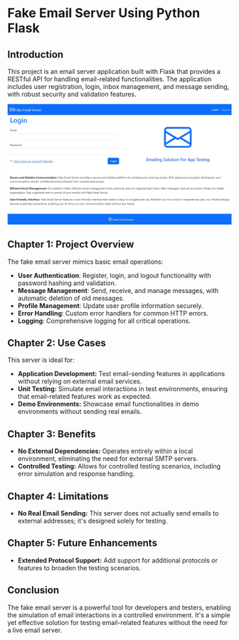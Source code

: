 # Fake Email Server Using Python Flask

## Introduction
This project is an email server application built with Flask that provides a RESTful API for handling email-related functionalities. The application includes user registration, login, inbox management, and message sending, with robust security and validation features.

![Fake Email Server](app.jpeg)

## Chapter 1: Project Overview
The fake email server mimics basic email operations:
- **User Authentication**: Register, login, and logout functionality with password hashing and validation.
- **Message Management**: Send, receive, and manage messages, with automatic deletion of old messages.
- **Profile Management**: Update user profile information securely.
- **Error Handling**: Custom error handlers for common HTTP errors.
- **Logging**: Comprehensive logging for all critical operations.

## Chapter 2: Use Cases
This server is ideal for:
- **Application Development:** Test email-sending features in applications without relying on external email services.
- **Unit Testing:** Simulate email interactions in test environments, ensuring that email-related features work as expected.
- **Demo Environments:** Showcase email functionalities in demo environments without sending real emails.

## Chapter 3: Benefits
- **No External Dependencies:** Operates entirely within a local environment, eliminating the need for external SMTP servers.
- **Controlled Testing:** Allows for controlled testing scenarios, including error simulation and response handling.

## Chapter 4: Limitations
- **No Real Email Sending:** This server does not actually send emails to external addresses; it's designed solely for testing.

## Chapter 5: Future Enhancements
- **Extended Protocol Support:** Add support for additional protocols or features to broaden the testing scenarios.

## Conclusion
The fake email server is a powerful tool for developers and testers, enabling the simulation of email interactions in a controlled environment. It's a simple yet effective solution for testing email-related features without the need for a live email server.

